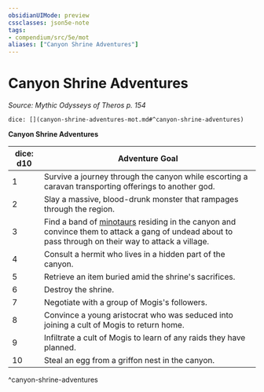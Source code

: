 ```yaml
---
obsidianUIMode: preview
cssclasses: json5e-note
tags:
- compendium/src/5e/mot
aliases: ["Canyon Shrine Adventures"]
---
```

# Canyon Shrine Adventures
*Source: Mythic Odysseys of Theros p. 154* 

`dice: [](canyon-shrine-adventures-mot.md#^canyon-shrine-adventures)`

**Canyon Shrine Adventures**

| dice: d10 | Adventure Goal |
|-----------|----------------|
| 1 | Survive a journey through the canyon while escorting a caravan transporting offerings to another god. |
| 2 | Slay a massive, blood-drunk monster that rampages through the region. |
| 3 | Find a band of [minotaurs](b_minotaur.md) residing in the canyon and convince them to attack a gang of undead about to pass through on their way to attack a village. |
| 4 | Consult a hermit who lives in a hidden part of the canyon. |
| 5 | Retrieve an item buried amid the shrine's sacrifices. |
| 6 | Destroy the shrine. |
| 7 | Negotiate with a group of Mogis's followers. |
| 8 | Convince a young aristocrat who was seduced into joining a cult of Mogis to return home. |
| 9 | Infiltrate a cult of Mogis to learn of any raids they have planned. |
| 10 | Steal an egg from a griffon nest in the canyon. |
^canyon-shrine-adventures